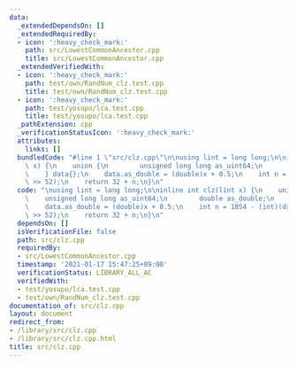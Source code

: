 ```yaml
---
data:
  _extendedDependsOn: []
  _extendedRequiredBy:
  - icon: ':heavy_check_mark:'
    path: src/LowestCommonAncestor.cpp
    title: src/LowestCommonAncestor.cpp
  _extendedVerifiedWith:
  - icon: ':heavy_check_mark:'
    path: test/own/RandNum_clz.test.cpp
    title: test/own/RandNum_clz.test.cpp
  - icon: ':heavy_check_mark:'
    path: test/yosupo/lca.test.cpp
    title: test/yosupo/lca.test.cpp
  _pathExtension: cpp
  _verificationStatusIcon: ':heavy_check_mark:'
  attributes:
    links: []
  bundledCode: "#line 1 \"src/clz.cpp\"\n\nusing lint = long long;\n\ninline int clz(lint\
    \ x) {\n    union {\n        unsigned long long as_uint64;\n        double as_double;\n\
    \    } data{};\n    data.as_double = (double)x + 0.5;\n    int n = 1054 - (int)(data.as_uint64\
    \ >> 52);\n    return 32 + n;\n}\n"
  code: "\nusing lint = long long;\n\ninline int clz(lint x) {\n    union {\n    \
    \    unsigned long long as_uint64;\n        double as_double;\n    } data{};\n\
    \    data.as_double = (double)x + 0.5;\n    int n = 1054 - (int)(data.as_uint64\
    \ >> 52);\n    return 32 + n;\n}\n"
  dependsOn: []
  isVerificationFile: false
  path: src/clz.cpp
  requiredBy:
  - src/LowestCommonAncestor.cpp
  timestamp: '2021-01-17 15:47:25+09:00'
  verificationStatus: LIBRARY_ALL_AC
  verifiedWith:
  - test/yosupo/lca.test.cpp
  - test/own/RandNum_clz.test.cpp
documentation_of: src/clz.cpp
layout: document
redirect_from:
- /library/src/clz.cpp
- /library/src/clz.cpp.html
title: src/clz.cpp
---
```


